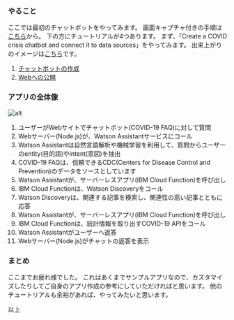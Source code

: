### やること

ここでは最初のチャットボットをやってみます。
画面キャプチャ付きの手順は[こちら](https://developer.ibm.com/callforcode/getstarted/covid-19/crisis-communication/)から。
下の方にチュートリアルが4つあります。
まず、「Create a COVID crisis chatbot and connect it to data sources」をやってみます。
出来上がりのイメージは[こちら](https://covid-assistant-simple-sirotan.mybluemix.net)です。

1. [チャットボットの作成](https://github.com/sirotans/callforcode2020/edit/master/crisis-communication/lab1)
2. [Webへの公開](https://github.com/sirotans/callforcode2020/edit/master/crisis-communication/lab2)

### アプリの全体像

![alt](https://developer.ibm.com/developer/tutorials/create-a-covid-19-chatbot-embedded-on-a-website/images/covid-website-diagram.png)


1. ユーザーがWebサイトでチャットボット(COVID-19 FAQ)に対して質問
2. Webサーバー(Node.js)が、Watson Assistantサービスにコール
3. Watson Assistantは自然言語解析や機械学習を利用して、質問からユーザーのentity(目的語)やintent(意図)を抽出
4. COVID-19 FAQは、信頼できるCDC(Centers for Disease Control and Prevention)のデータをソースとしています
5. Watson Assistantが、サーバーレスアプリ(IBM Cloud Function)を呼び出し
6. IBM Cloud Functionは、Watson Discoveryをコール
7. Watson Discoveryは、関連する記事を検索し、関連性の高い記事とともに応答
8. Watson Assistantが、サーバーレスアプリ(IBM Cloud Function)を呼び出し
9. IBM Cloud Functionは、統計情報を取り出すCOVID-19 APIをコール
10. Watson Assistantがユーザーへ返答
11. Webサーバー(Node.js)がチャットの返答を表示


### まとめ
ここまでお疲れ様でした。
これはあくまでサンプルアプリなので、カスタマイズしたりしてご自身のアプリ作成の参考にしていただければと思います。
他のチュートリアルも余裕があれば、やってみたいと思います。

以上
